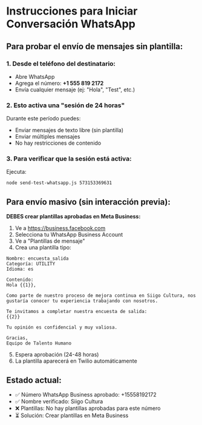 # Instrucciones para Iniciar Conversación WhatsApp

## Para probar el envío de mensajes sin plantilla:

### 1. Desde el teléfono del destinatario:
- Abre WhatsApp
- Agrega el número: **+1 555 819 2172**
- Envía cualquier mensaje (ej: "Hola", "Test", etc.)

### 2. Esto activa una "sesión de 24 horas"
Durante este período puedes:
- Enviar mensajes de texto libre (sin plantilla)
- Enviar múltiples mensajes
- No hay restricciones de contenido

### 3. Para verificar que la sesión está activa:
Ejecuta:
```bash
node send-test-whatsapp.js 573153369631
```

## Para envío masivo (sin interacción previa):

**DEBES crear plantillas aprobadas en Meta Business:**

1. Ve a https://business.facebook.com
2. Selecciona tu WhatsApp Business Account
3. Ve a "Plantillas de mensaje"
4. Crea una plantilla tipo:

```
Nombre: encuesta_salida
Categoría: UTILITY
Idioma: es

Contenido:
Hola {{1}},

Como parte de nuestro proceso de mejora continua en Siigo Cultura, nos gustaría conocer tu experiencia trabajando con nosotros.

Te invitamos a completar nuestra encuesta de salida:
{{2}}

Tu opinión es confidencial y muy valiosa.

Gracias,
Equipo de Talento Humano
```

5. Espera aprobación (24-48 horas)
6. La plantilla aparecerá en Twilio automáticamente

## Estado actual:
- ✅ Número WhatsApp Business aprobado: +15558192172
- ✅ Nombre verificado: Siigo Cultura
- ❌ Plantillas: No hay plantillas aprobadas para este número
- ⏳ Solución: Crear plantillas en Meta Business